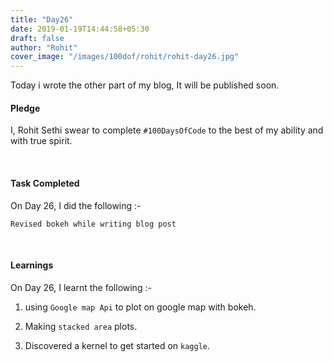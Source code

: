 ```yaml
---
title: "Day26"
date: 2019-01-19T14:44:58+05:30
draft: false
author: "Rohit"
cover_image: "/images/100dof/rohit/rohit-day26.jpg"
---
```

Today i wrote the other part of my blog, It will be published soon.
<!--more-->
#### Pledge
I, Rohit Sethi swear to complete `#100DaysOfCode` to the best of my ability and with true spirit.

<br>

#### Task Completed
On Day 26, I did the following :-

```
Revised bokeh while writing blog post
```
<br>

#### Learnings
On Day 26, I learnt the following :-

1. using `Google map Api` to plot on google map with bokeh.

2. Making `stacked area` plots.

3. Discovered a kernel to get started on `kaggle`.

<br/> 

